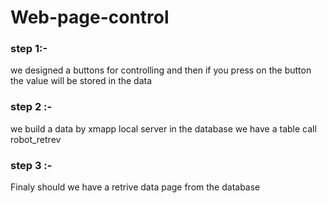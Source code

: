 # Web-page-control
### step 1:-
we designed a buttons for controlling and then if you press on the button the value will be stored in the data


### step 2 :- 
we build a data by xmapp local server in the database we have a table call robot_retrev



### step 3 :- 
Finaly should we have a retrive data page from the database
